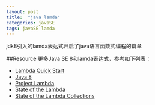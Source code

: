 ```yaml
---
layout: post
title:  "java lamda"
categories: javaSE
tags: javaSE lamda
---
```


jdk8引入的lamda表达式开启了java语言函数式编程的篇章
<!--more-->

##Resource
更多Java SE 8和lamda表达式，参考如下列表：
- [Lambda Quick Start](http://www.oracle.com/webfolder/technetwork/tutorials/obe/java/Lambda-QuickStart/index.html)
- [Java 8](http://openjdk.java.net/projects/jdk8/)
- [Project Lambda](http://openjdk.java.net/projects/lambda/)
- [State of the Lambda](http://cr.openjdk.java.net/~briangoetz/lambda/lambda-state-4.html)
- [State of the Lambda Collections](http://cr.openjdk.java.net/~briangoetz/lambda/sotc3.html)